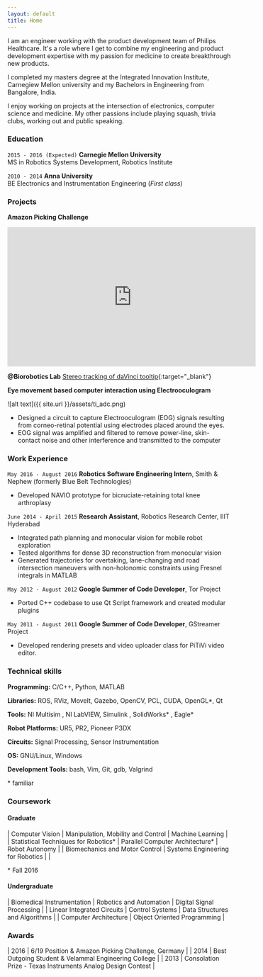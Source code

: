 ```yaml
---
layout: default 
title: Home
---
```


I am an engineer working with the product development team of Philips Healthcare. It's a role where I get to combine my engineering and product development expertise with my passion for medicine to create breakthrough new products.

I completed my masters degree at the Integrated Innovation Institute, Carnegiew Mellon university and my Bachelors in Engineering from Bangalore, India.

I enjoy working on projects at the intersection of electronics, computer science and medicine. My other passions include playing squash, trivia clubs, working out and public speaking.


### Education

`2015 - 2016 (Expected)`
__Carnegie Mellon University__  
MS in Robotics Systems Development, Robotics Institute

`2010 - 2014`
__Anna University__  
BE Electronics and Instrumentation Engineering (_First class_)

### Projects
__Amazon Picking Challenge__
<iframe width="560" height="315" src="https://www.youtube.com/embed/P4ha7lW1jkI" frameborder="0" allowfullscreen></iframe>

<!--create separate page for projects-->
<!--da Vinci-->
<!--//pic-->

<!--Fresnel curves & motion planning-->
<!--//pic-->

__@Biorobotics Lab__
[Stereo tracking of daVinci tooltip](http://feroze.in/stereo_tracking/){:target="_blank"}

__Eye movement based computer interaction using Electrooculogram__

![alt text]({{ site.url }}/assets/ti_adc.png)

* Designed a circuit to capture Electrooculogram (EOG) signals resulting from corneo-retinal potential using electrodes placed around the eyes.
* EOG signal was amplified and filtered to remove power-line, skin-contact noise and
other interference and transmitted to the computer


### Work Experience

`May 2016 - August 2016` 
__Robotics Software Engineering Intern__, Smith & Nephew (formerly Blue Belt Technologies)

* Developed NAVIO prototype for bicruciate-retaining total knee arthroplasy

`June 2014 - April 2015` 
__Research Assistant__, Robotics Research Center, IIIT Hyderabad
* Integrated path planning and monocular vision for mobile robot exploration
* Tested algorithms for dense 3D reconstruction from monocular vision
* Generated trajectories for overtaking, lane-changing and road intersection maneuvers with
non-holonomic constraints using Fresnel integrals in MATLAB

`May 2012 - August 2012` 
__Google Summer of Code Developer__, Tor Project
* Ported C++ codebase to use Qt Script framework and created modular plugins

`May 2011 - August 2011` 
__Google Summer of Code Developer__, GStreamer Project
* Developed rendering presets and video uploader class for PiTiVi video editor.

### Technical skills

__Programming:__ C/C++, Python, MATLAB 

__Libraries:__ ROS, RViz, MoveIt, Gazebo, OpenCV, PCL, CUDA, OpenGL*, Qt

__Tools:__ NI Multisim , NI LabVIEW, Simulink , SolidWorks* , Eagle*

__Robot Platforms:__ UR5, PR2, Pioneer P3DX

__Circuits:__ Signal Processing, Sensor Instrumentation

__OS:__ GNU/Linux, Windows

__Development Tools:__ bash, Vim, Git, gdb, Valgrind

\* familiar



### Coursework

#### Graduate

| Computer Vision | Manipulation, Mobility and Control | Machine Learning |
| Statistical Techniques for Robotics* | Parallel Computer Architecture* | Robot Autonomy |
| Biomechanics and Motor Control | Systems Engineering for Robotics | |

\* Fall 2016


#### Undergraduate

| Biomedical Instrumentation | Robotics and Automation | Digital Signal Processing |
| Linear Integrated Circuits | Control Systems | Data Structures and Algorithms |
| Computer Architecture | Object Oriented Programming |


### Awards

| 2016 | 6/19 Position & Amazon Picking Challenge, Germany |
| 2014 | Best Outgoing Student & Velammal Engineering College |
| 2013 | Consolation Prize - Texas Instruments Analog Design Contest |
